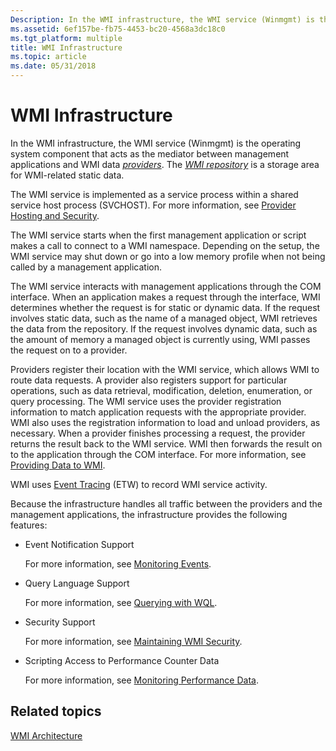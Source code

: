 ```yaml
---
Description: In the WMI infrastructure, the WMI service (Winmgmt) is the operating system component that acts as the mediator between management applications and WMI data providers. The WMI repository is a storage area for WMI-related static data.
ms.assetid: 6ef157be-fb75-4453-bc20-4568a3dc18c0
ms.tgt_platform: multiple
title: WMI Infrastructure
ms.topic: article
ms.date: 05/31/2018
---
```


# WMI Infrastructure

In the WMI infrastructure, the WMI service (Winmgmt) is the operating system component that acts as the mediator between management applications and WMI data [*providers*](gloss-p.md). The [*WMI repository*](gloss-w.md) is a storage area for WMI-related static data.

The WMI service is implemented as a service process within a shared service host process (SVCHOST). For more information, see [Provider Hosting and Security](provider-hosting-and-security.md).

The WMI service starts when the first management application or script makes a call to connect to a WMI namespace. Depending on the setup, the WMI service may shut down or go into a low memory profile when not being called by a management application.

The WMI service interacts with management applications through the COM interface. When an application makes a request through the interface, WMI determines whether the request is for static or dynamic data. If the request involves static data, such as the name of a managed object, WMI retrieves the data from the repository. If the request involves dynamic data, such as the amount of memory a managed object is currently using, WMI passes the request on to a provider.

Providers register their location with the WMI service, which allows WMI to route data requests. A provider also registers support for particular operations, such as data retrieval, modification, deletion, enumeration, or query processing. The WMI service uses the provider registration information to match application requests with the appropriate provider. WMI also uses the registration information to load and unload providers, as necessary. When a provider finishes processing a request, the provider returns the result back to the WMI service. WMI then forwards the result on to the application through the COM interface. For more information, see [Providing Data to WMI](providing-data-to-wmi.md).

WMI uses [Event Tracing](https://docs.microsoft.com/windows/desktop/ETW/event-tracing-portal) (ETW) to record WMI service activity.

Because the infrastructure handles all traffic between the providers and the management applications, the infrastructure provides the following features:

-   Event Notification Support

    For more information, see [Monitoring Events](monitoring-events.md).

-   Query Language Support

    For more information, see [Querying with WQL](querying-with-wql.md).

-   Security Support

    For more information, see [Maintaining WMI Security](maintaining-wmi-security.md).

-   Scripting Access to Performance Counter Data

    For more information, see [Monitoring Performance Data](monitoring-performance-data.md).

## Related topics

<dl> <dt>

[WMI Architecture](wmi-architecture.md)
</dt> </dl>

 

 



